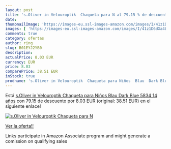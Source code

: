 ```yaml
---
layout: post
title: 's.Oliver in Velouroptik  Chaqueta para N al 79.15 % de descuento'
date: 
thumbnailImage: 'https://images-eu.ssl-images-amazon.com/images/I/41z1D6dXa4L._SL200_.jpg'
images: [ 'https://images-eu.ssl-images-amazon.com/images/I/41z1D6dXa4L._SL200_.jpg' ]
comments: true
category: ofertas
author: ring
slug: B01EYJ2YB0
description:
actualPrice: 8.03 EUR
currency: EUR
price: 8.03
comparePrice: 38.51 EUR
inStock: true
prodname: 's.Oliver in Velouroptik  Chaqueta para Niños  Blau  Dark Blue 5834  14 años'
---
```


Está [s.Oliver in Velouroptik  Chaqueta para Niños  Blau  Dark Blue 5834  14 años](https://www.amazon.es/dp/B01EYJ2YB0/?tag=tolees-21) con 79.15 de descuento por 8.03 EUR (original: 38.51 EUR) en el siguiente enlace!

[![s.Oliver in Velouroptik  Chaqueta para N](https://images-eu.ssl-images-amazon.com/images/I/41z1D6dXa4L._SL200_.jpg)](https://www.amazon.es/dp/B01EYJ2YB0/?tag=tolees-21)

[Ver la oferta!!](https://www.amazon.es/dp/B01EYJ2YB0/?tag=tolees-21)

Links participate in Amazon Associate program and might generate a comission on qualifying sales


